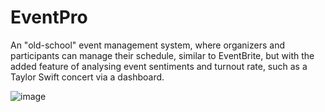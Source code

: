 # EventPro
An "old-school" event management system, where organizers and participants can manage their schedule, similar to EventBrite, but with the added feature of analysing event sentiments and turnout rate, such as a Taylor Swift concert via a dashboard.

![image](https://github.com/syafiq9326/EventPro/assets/50677984/7c4afd1c-04dd-4555-8ebd-a490d02b0c6a)
